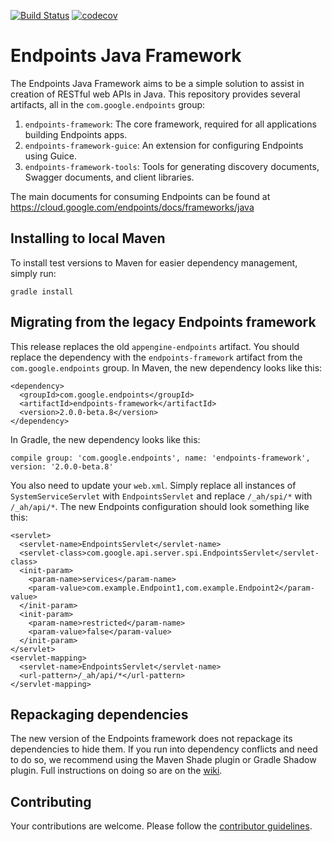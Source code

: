 [![Build Status](https://travis-ci.org/cloudendpoints/endpoints-java.svg?branch=master)](https://travis-ci.org/cloudendpoints/endpoints-java)
[![codecov](https://codecov.io/gh/cloudendpoints/endpoints-java/branch/master/graph/badge.svg)](https://codecov.io/gh/cloudendpoints/endpoints-java)

# Endpoints Java Framework

The Endpoints Java Framework aims to be a simple solution to assist in creation
of RESTful web APIs in Java. This repository provides several artifacts, all
in the `com.google.endpoints` group:

1.  `endpoints-framework`: The core framework, required for all applications
    building Endpoints apps.
2.  `endpoints-framework-guice`: An extension for configuring Endpoints using
    Guice.
3.  `endpoints-framework-tools`: Tools for generating discovery documents,
    Swagger documents, and client libraries.

The main documents for consuming Endpoints can be found at
https://cloud.google.com/endpoints/docs/frameworks/java

## Installing to local Maven

To install test versions to Maven for easier dependency management, simply run:

    gradle install

## Migrating from the legacy Endpoints framework

This release replaces the old `appengine-endpoints` artifact. You should replace
the dependency with the `endpoints-framework` artifact from the
`com.google.endpoints` group. In Maven, the new dependency looks like this:

    <dependency>
      <groupId>com.google.endpoints</groupId>
      <artifactId>endpoints-framework</artifactId>
      <version>2.0.0-beta.8</version>
    </dependency>

In Gradle, the new dependency looks like this:

    compile group: 'com.google.endpoints', name: 'endpoints-framework', version: '2.0.0-beta.8'

You also need to update your `web.xml`. Simply replace all instances of
`SystemServiceServlet` with `EndpointsServlet` and replace `/_ah/spi/*` with
`/_ah/api/*`. The new Endpoints configuration should look something like this:

    <servlet>
      <servlet-name>EndpointsServlet</servlet-name>
      <servlet-class>com.google.api.server.spi.EndpointsServlet</servlet-class>
      <init-param>
        <param-name>services</param-name>
        <param-value>com.example.Endpoint1,com.example.Endpoint2</param-value>
      </init-param>
      <init-param>
        <param-name>restricted</param-name>
        <param-value>false</param-value>
      </init-param>
    </servlet>
    <servlet-mapping>
      <servlet-name>EndpointsServlet</servlet-name>
      <url-pattern>/_ah/api/*</url-pattern>
    </servlet-mapping>

## Repackaging dependencies

The new version of the Endpoints framework does not repackage its dependencies
to hide them. If you run into dependency conflicts and need to do so, we
recommend using the Maven Shade plugin or Gradle Shadow plugin. Full
instructions on doing so are on the [wiki][1].

## Contributing

Your contributions are welcome. Please follow the [contributor
guidelines](/CONTRIBUTING.md).

[1]: https://github.com/cloudendpoints/endpoints-java/wiki/Vendoring-dependencies
